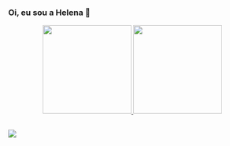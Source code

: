 ### Oi, eu sou a Helena 👋

<div align="center">
  <a href="https://github.com/lacerdahelena">
  <img height="180em" src="https://github-readme-stats.vercel.app/api?username=lacerdahelena&show_icons=true&theme=aura_dark&include_all_commits=true&count_private=true"/>
  <img height="180em" src="https://github-readme-stats.vercel.app/api/top-langs/?username=lacerdahelena&layout=compact&langs_count=7&theme=aura_dark"/>
</div>
  
##

<a href="https://www.linkedin.com/in/helena-lacerda/" target="_blank"><img src="https://img.shields.io/badge/-LinkedIn-%230077B5?style=for-the-badge&logo=linkedin&logoColor=white" target="_blank"></a> 
